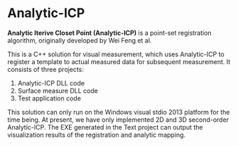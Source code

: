 # Analytic-ICP

**Analytic Iterive Closet Point (Analytic-ICP)** is a point-set registration algorithm, originally developed by Wei Feng et al.

This is a C++ solution for visual measurement, which uses Analytic-ICP to register a template to actual measured data for subsequent measurement. It consists of three projects:

1. Analytic-ICP DLL code
2. Surface measure DLL code
3. Test application code

This solution can only run on the Windows visual stdio 2013 platform for the time being. At present, we have only implemented 2D and 3D second-order Analytic-ICP. The EXE generated in the Text project can output the visualization results of the registration and analytic mapping.
